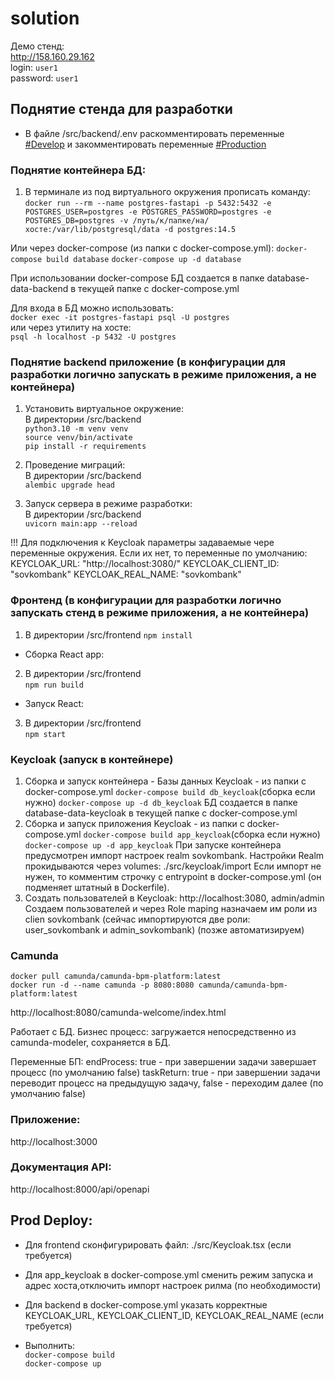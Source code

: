 # solution
Демо стенд:  
http://158.160.29.162  
login: ```user1```    
password: ```user1```

## Поднятие стенда для разработки

- В файле /src/backend/.env раскомментировать переменные <u>#Develop</u> и закомментировать переменные <u>#Production</u>  

### Поднятие контейнера БД:  
1) В терминале из под виртуального окружения прописать команду:    
```docker run --rm --name postgres-fastapi -p 5432:5432 -e POSTGRES_USER=postgres -e POSTGRES_PASSWORD=postgres -e POSTGRES_DB=postgres -v /путь/к/папке/на/хосте:/var/lib/postgresql/data -d postgres:14.5```  

Или через docker-compose (из папки c docker-compose.yml):
```docker-compose build database```
```docker-compose up -d database```

При использовании docker-compose БД создается в папке database-data-backend в текущей папке с docker-compose.yml

Для входа в БД можно использовать:  
```docker exec -it postgres-fastapi psql -U postgres```   
или через утилиту на хосте:  
```psql -h localhost -p 5432 -U postgres```

### Поднятие backend приложение (в конфигурации для разработки логично запускать в режиме приложения, а не контейнера)
1) Установить виртуальное окружение:  
В директории /src/backend   
```python3.10 -m venv venv```  
```source venv/bin/activate```  
```pip install -r requirements```

2) Проведение миграций:  
В директории /src/backend  
```alembic upgrade head```  

3) Запуск сервера в режиме разработки:  
В директории /src/backend    
```uvicorn main:app --reload```

!!! Для подключения к Keycloak параметры задаваемые чере переменные окружения. Если их нет, то переменные по умолчанию:
KEYCLOAK_URL: "http://localhost:3080/"
KEYCLOAK_CLIENT_ID: "sovkombank"
KEYCLOAK_REAL_NAME: "sovkombank"

### Фронтенд (в конфигурации для разработки логично запускать стенд в режиме приложения, а не контейнера)
1) В директории /src/frontend
```npm install```  
- Сборка React app:  
2) В директории /src/frontend  
```npm run build```
- Запуск React:  
3) В директории /src/frontend  
```npm start```

### Keycloak (запуск в контейнере)
1) Сборка и запуск контейнера - Базы данных Keycloak - из папки c docker-compose.yml
```docker-compose build db_keycloak```(сборка если нужно)
```docker-compose up -d db_keycloak```
БД создается в папке database-data-keycloak в текущей папке с docker-compose.yml
2) Сборка и запуск приложения Keycloak - из папки c docker-compose.yml
```docker-compose build app_keycloak```(сборка если нужно)
```docker-compose up -d app_keycloak```
При запуске контейнера предусмотрен импорт настроек realm sovkombank. Настройки Realm прокидываются через volumes: ./src/keycloak/import
Если импорт не нужен, то комментим строчку с entrypoint в docker-compose.yml (он подменяет штатный в Dockerfile).
3) Создать пользователей в Keycloak: http://localhost:3080, admin/admin
Создаем пользователей и через Role maping назначаем им роли из clien sovkombank (сейчас импортируются две роли: user_sovkombank и admin_sovkombank)
(позже автоматизируем)


### Camunda
```docker pull camunda/camunda-bpm-platform:latest```  
```docker run -d --name camunda -p 8080:8080 camunda/camunda-bpm-platform:latest```   

http://localhost:8080/camunda-welcome/index.html  

Работает с БД.
Бизнес процесс: загружается непосредственно из camunda-modeler, сохраняется в БД.

Переменные БП:
endProcess: true - при завершении задачи завершает процесс (по умолчанию false)
taskReturn: true - при завершении задачи переводит процесс на предыдущую задачу, false - переходим далее (по умолчанию false)

### Приложение:  

http://localhost:3000  

### Документация API:  

http://localhost:8000/api/openapi  

## Prod Deploy:  

- Для frontend сконфигурировать файл: ./src/Keycloak.tsx (если требуется)
- Для app_keycloak в docker-compose.yml сменить режим запуска и адрес хоста,отключить импорт настроек рилма (по необходимости)
- Для backend в docker-compose.yml указать корректные KEYCLOAK_URL, KEYCLOAK_CLIENT_ID, KEYCLOAK_REAL_NAME (если требуется)

- Выполнить:  
```docker-compose build```   
```docker-compose up```